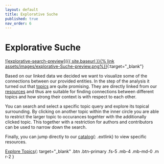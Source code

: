 ```yaml
---
layout: default
title: Explorative Suche
published: true
nav_order: 6
---
```


# Explorative Suche


[![explorative-search-preview]({{ site.baseurl }}{% link assets/images/explorative-Suche-preview.png%})](https://data.slub-dresden.de/explore){:target="_blank"}

Based on our linked data we decided we want to visualize some of the connections between our provided entities. In the step of the analysis it turned out that [topics](https://data.slub-dresden.de/topics/search) are quite promising. They are directly linked from our [resources](https://data.slub-dresden.de/resources/search) and thus are suitable for finding connections between different topics and how strong their context is with respect to each other.

You can search and select a specific topic query and explore its topical surrounding. By clicking on another topic within the inner circle you are able to restrict the larger topic to occurances togehter with the additionally clicked topic. This together with a restriction for authors and contributors can be used to narrow down the search.


Finally, you can jump directly to our [catalog](https://katalog.slub-dresden.de){: .extlink} to view specific resources.

[Explore Topics](https://data.slub-dresden.de/explore){: target="_blank" .btn .btn-primary .fs-5 .mb-4 .mb-md-0 .m r-2 }
